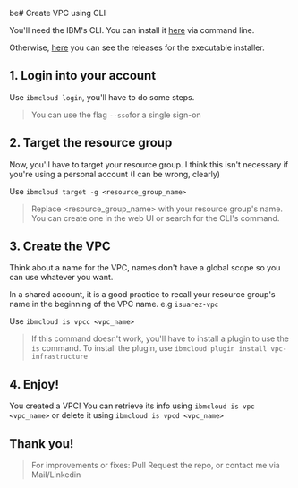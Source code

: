 be# Create VPC using CLI

You'll need the IBM's CLI. You can install it [here](https://cloud.ibm.com/docs/cli?topic=cli-getting-started) via command line.

Otherwise, [here]() you can see the releases for the executable installer.

## 1. Login into your account

Use `ibmcloud login`, you'll have to do some steps.
> You can use the flag `--sso`for a single sign-on

## 2. Target the resource group

Now, you'll have to target your resource group. I think this isn't necessary if you're using a personal account (I can be wrong, clearly)

Use `ibmcloud target -g <resource_group_name>`
> Replace <resource_group_name> with your resource group's name. You can create one in the web UI or search for the CLI's command.

## 3. Create the VPC

Think about a name for the VPC, names don't have a global scope so you can use whatever you want.

In a shared account, it is a good practice to recall your resource group's name in the beginning of the VPC name. e.g `isuarez-vpc`

Use `ibmcloud is vpcc <vpc_name>`

> If this command doesn't work, you'll have to install a plugin to use the `is` command.
> To install the plugin, use `ibmcloud plugin install vpc-infrastructure`

## 4. Enjoy!

You created a VPC!
You can retrieve its info using `ibmcloud is vpc <vpc_name>` or delete it using `ibmcloud is vpcd <vpc_name>`

## Thank you!

> For improvements or fixes: Pull Request the repo, or contact me via Mail/Linkedin
